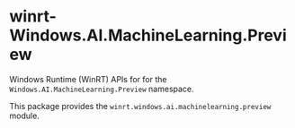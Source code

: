 <!-- warning: Please don't edit this file. It was automatically generated. -->

# winrt-Windows.AI.MachineLearning.Preview

Windows Runtime (WinRT) APIs for for the `Windows.AI.MachineLearning.Preview` namespace.

This package provides the `winrt.windows.ai.machinelearning.preview` module.
